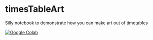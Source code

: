 # timesTableArt
Silly notebook to demonstrate how you can make art out of timetables

[![Google Colab](https://colab.research.google.com/img/colab_favicon.ico)](https://colab.research.google.com/github/nichol77/timesTableArt/blob/main/timesTableArt.ipynb)
